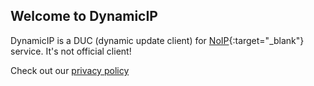## Welcome to DynamicIP

DynamicIP is a DUC (dynamic update client) for [NoIP](https://www.noip.com){:target="_blank"} service.
It's not official client!


Check out our [privacy policy](/privacy_policy)
